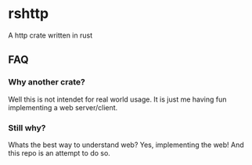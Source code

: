 # rshttp

A http crate written in rust

## FAQ

### Why another crate?

Well this is not intendet for real world usage. It is just me having fun implementing a web server/client.

### Still why?

Whats the best way to understand web? Yes, implementing the web!
And this repo is an attempt to do so.
